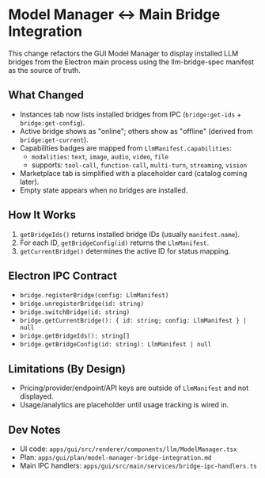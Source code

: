 # Model Manager ↔ Main Bridge Integration

This change refactors the GUI Model Manager to display installed LLM bridges from the Electron main process using the llm-bridge-spec manifest as the source of truth.

## What Changed
- Instances tab now lists installed bridges from IPC (`bridge:get-ids` + `bridge:get-config`).
- Active bridge shows as "online"; others show as "offline" (derived from `bridge:get-current`).
- Capabilities badges are mapped from `LlmManifest.capabilities`:
  - `modalities`: `text`, `image`, `audio`, `video`, `file`
  - supports: `tool-call`, `function-call`, `multi-turn`, `streaming`, `vision`
- Marketplace tab is simplified with a placeholder card (catalog coming later).
- Empty state appears when no bridges are installed.

## How It Works
1. `getBridgeIds()` returns installed bridge IDs (usually `manifest.name`).
2. For each ID, `getBridgeConfig(id)` returns the `LlmManifest`.
3. `getCurrentBridge()` determines the active ID for status mapping.

## Electron IPC Contract
- `bridge.registerBridge(config: LlmManifest)`
- `bridge.unregisterBridge(id: string)`
- `bridge.switchBridge(id: string)`
- `bridge.getCurrentBridge(): { id: string; config: LlmManifest } | null`
- `bridge.getBridgeIds(): string[]`
- `bridge.getBridgeConfig(id: string): LlmManifest | null`

## Limitations (By Design)
- Pricing/provider/endpoint/API keys are outside of `LlmManifest` and not displayed.
- Usage/analytics are placeholder until usage tracking is wired in.

## Dev Notes
- UI code: `apps/gui/src/renderer/components/llm/ModelManager.tsx`
- Plan: `apps/gui/plan/model-manager-bridge-integration.md`
- Main IPC handlers: `apps/gui/src/main/services/bridge-ipc-handlers.ts`

